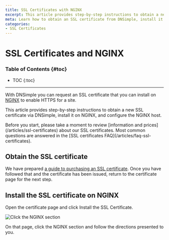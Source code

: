 ```yaml
---
title: SSL Certificates with NGINX
excerpt: This article provides step-by-step instructions to obtain a new SSL certificate via DNSimple, install it on NGINX, and configure the NGINX host.
meta: Learn how to obtain an SSL certificate from DNSimple, install it on NGINX, and configure your NGINX host with our comprehensive step-by-step guide.
categories:
- SSL Certificates
---
```


# SSL Certificates and NGINX

### Table of Contents {#toc}

* TOC
{:toc}

---

With DNSimple you can request an SSL certificate that you can install on [NGINX](https://www.nginx.com/resources/wiki/) to enable HTTPS for a site.

This article provides step-by-step instructions to obtain a new SSL certificate via DNSimple, install it on NGINX, and configure the NGINX host.

<tip>
Before you start, please take a moment to review [information and prices](/articles/ssl-certificates) about our SSL certificates. Most common questions are answered in the [SSL certificates FAQ](/articles/faq-ssl-certificates).
</tip>


## Obtain the SSL certificate

We have prepared [a guide to purchasing an SSL certificate](/articles/purchasing-ssl-certificates). Once you have followed that and the certificate has been issued, return to the certificate page for the next step.

## Install the SSL certificate on NGINX

Open the certificate page and click <label>Install the SSL Certificate</label>.

![Click the NGINX section](/files/certificate-installer-nginx.png)

On that page, click the NGINX section and follow the directions presented to you.

